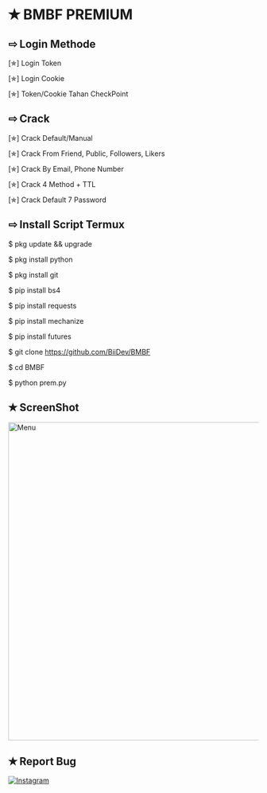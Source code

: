 # ✭ BMBF PREMIUM

## ⇨  Login Methode
[✯] Login Token  

[✯] Login Cookie

[✯] Token/Cookie Tahan CheckPoint

## ⇨  Crack
[✯] Crack Default/Manual

[✯] Crack From Friend, Public, Followers, Likers

[✯] Crack By Email, Phone Number

[✯] Crack 4 Method + TTL

[✯] Crack Default 7 Password  

## ⇨  Install Script Termux

$ pkg update && upgrade  

$ pkg install python  

$ pkg install git  

$ pip install bs4  

$ pip install requests  

$ pip install mechanize  

$ pip install futures  
 
$ git clone https://github.com/BiiDev/BMBF

$ cd BMBF

$ python prem.py  

## ✭ ScreenShot
 <img src="https://github.com/BiiDev/BMBF/blob/main/ScreenShot/20210705_022443.png" width="640" title="ScreenShot" alt="Menu">
</p>

## ✭ Report Bug
[![Instagram](https://img.shields.io/badge/Instagram-Report-green?style=for-the-badge&logo=Instagram)](https://www.instagram.con/ngemry7)
